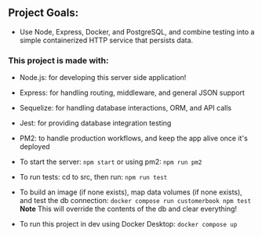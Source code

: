 
## Project Goals:
* Use Node, Express, Docker, and PostgreSQL, and combine testing into a simple containerized HTTP service that persists data.

### This project is made with:
- Node.js: for developing this server side application!
- Express: for handling routing, middleware, and general JSON support
- Sequelize: for handling database interactions, ORM, and API calls
- Jest: for providing database integration testing
- PM2: to handle production workflows, and keep the app alive once it's deployed

- To start the server: `npm start` or using pm2: `npm run pm2`

- To run tests: cd to src, then run: `npm run test`

- To build an image (if none exists), map data volumes (if none exists), and test the db connection: `docker compose run customerbook npm test`
**Note** This will override the contents of the db and clear everything!

- To run this project in dev using Docker Desktop: `docker compose up`

